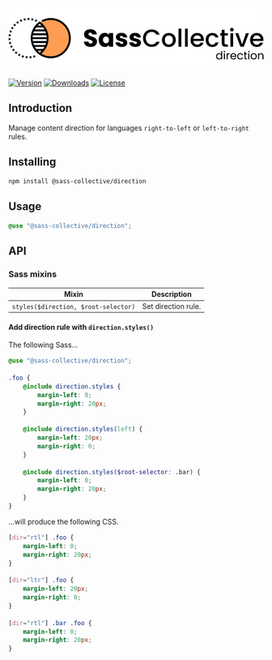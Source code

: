 <div align="center">

![Sass Direction](.github/logo.svg)

</div>

[![Version](https://flat.badgen.net/npm/v/@sass-collective/direction)](https://www.npmjs.com/package/@sass-collective/direction)
[![Downloads](https://flat.badgen.net/npm/dt/@sass-collective/direction)](https://www.npmjs.com/package/@sass-collective/direction)
[![License](https://flat.badgen.net/github/license/sass-collective/sass-collective)](https://flat.badgen.net/github/license/sass-collective/sass-collective)

## Introduction

Manage content direction for languages `right-to-left` or `left-to-right` rules.

## Installing

```shell
npm install @sass-collective/direction
```

## Usage

```scss
@use "@sass-collective/direction";
```

## API

### Sass mixins

| Mixin                                | Description         |
|--------------------------------------|---------------------|
| `styles($direction, $root-selector)` | Set direction rule. |

#### Add direction rule with `direction.styles()`

The following Sass...

```scss
@use "@sass-collective/direction";

.foo {
    @include direction.styles {
        margin-left: 0;
        margin-right: 20px;
    }
    
    @include direction.styles(left) {
        margin-left: 20px;
        margin-right: 0;
    }
    
    @include direction.styles($root-selector: .bar) {
        margin-left: 0;
        margin-right: 20px;
    }
}
```

...will produce the following CSS.

```css
[dir="rtl"] .foo {
    margin-left: 0;
    margin-right: 20px;
}

[dir="ltr"] .foo {
    margin-left: 20px;
    margin-right: 0;
}

[dir="rtl"] .bar .foo {
    margin-left: 0;
    margin-right: 20px;
}
```
